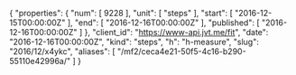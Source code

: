 {
  "properties": {
    "num": [
      9228
    ],
    "unit": [
      "steps"
    ],
    "start": [
      "2016-12-15T00:00:00Z"
    ],
    "end": [
      "2016-12-16T00:00:00Z"
    ],
    "published": [
      "2016-12-16T00:00:00Z"
    ]
  },
  "client_id": "https://www-api.jvt.me/fit",
  "date": "2016-12-16T00:00:00Z",
  "kind": "steps",
  "h": "h-measure",
  "slug": "2016/12/x4ykc",
  "aliases": [
    "/mf2/ceca4e21-50f5-4c16-b290-55110e42996a/"
  ]
}
